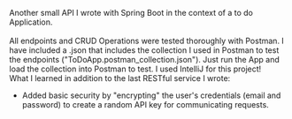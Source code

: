 Another small API I wrote with Spring Boot in the context of a to do Application.<br/>
<br/>All endpoints and CRUD Operations were tested thoroughly with Postman. I have included a .json that includes the collection I used in Postman to test the endpoints ("ToDoApp.postman_collection.json"). Just run the App and load the collection into Postman to test. I used IntelliJ for this project!
<br/>What I learned in addition to the last RESTful service I wrote:

- Added basic security by "encrypting" the user's credentials (email and password) to create a random API key for communicating requests.
